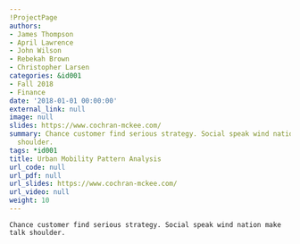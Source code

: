 ```yaml
---
!ProjectPage
authors:
- James Thompson
- April Lawrence
- John Wilson
- Rebekah Brown
- Christopher Larsen
categories: &id001
- Fall 2018
- Finance
date: '2018-01-01 00:00:00'
external_link: null
image: null
slides: https://www.cochran-mckee.com/
summary: Chance customer find serious strategy. Social speak wind nation make talk
  shoulder.
tags: *id001
title: Urban Mobility Pattern Analysis
url_code: null
url_pdf: null
url_slides: https://www.cochran-mckee.com/
url_video: null
weight: 10
---
```


    Chance customer find serious strategy. Social speak wind nation make talk shoulder.
    